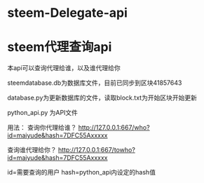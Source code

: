 # steem-Delegate-api
# steem代理查询api

本api可以查询代理给谁，以及谁代理给你

steemdatabase.db为数据库文件，目前已同步到区块41857643

database.py为更新数据库的文件，读取block.txt为开始区块开始更新

python_api.py 为API文件

用法：
查询你代理给谁？
http://127.0.0.1:667/who?id=maiyude&hash=7DFC55Axxxxx

查询谁代理给你？
http://127.0.0.1:667/towho?id=maiyude&hash=7DFC55Axxxxx

id=需要查询的用户
hash=python_api内设定的hash值

